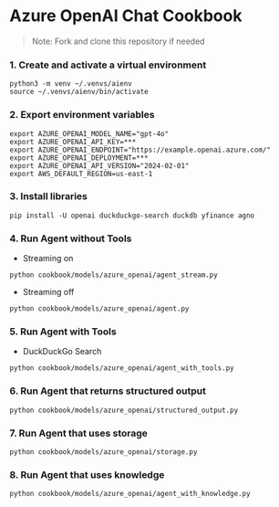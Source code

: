 # Azure OpenAI Chat Cookbook

> Note: Fork and clone this repository if needed

### 1. Create and activate a virtual environment

```shell
python3 -m venv ~/.venvs/aienv
source ~/.venvs/aienv/bin/activate
```

### 2. Export environment variables

```shell
export AZURE_OPENAI_MODEL_NAME="gpt-4o"
export AZURE_OPENAI_API_KEY=***
export AZURE_OPENAI_ENDPOINT="https://example.openai.azure.com/"
export AZURE_OPENAI_DEPLOYMENT=***
export AZURE_OPENAI_API_VERSION="2024-02-01"
export AWS_DEFAULT_REGION=us-east-1
```

### 3. Install libraries

```shell
pip install -U openai duckduckgo-search duckdb yfinance agno
```

### 4. Run Agent without Tools

- Streaming on

```shell
python cookbook/models/azure_openai/agent_stream.py
```

- Streaming off

```shell
python cookbook/models/azure_openai/agent.py
```

### 5. Run Agent with Tools

- DuckDuckGo Search

```shell
python cookbook/models/azure_openai/agent_with_tools.py
```

### 6. Run Agent that returns structured output

```shell
python cookbook/models/azure_openai/structured_output.py
```

### 7. Run Agent that uses storage

```shell
python cookbook/models/azure_openai/storage.py
```

### 8. Run Agent that uses knowledge

```shell
python cookbook/models/azure_openai/agent_with_knowledge.py
```
